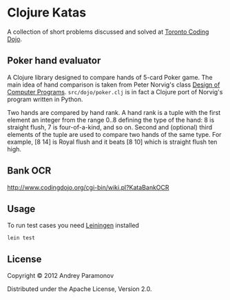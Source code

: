 # Clojure Katas

A collection of short problems discussed and solved at
[Toronto Coding Dojo](http://www.meetup.com/Toronto-Coding-Dojo/).

## Poker hand evaluator

A Clojure library designed to compare hands of 5-card Poker game.
The main idea of hand comparison is taken from Peter Norvig's class
[Design of Computer Programs](http://www.youtube.com/playlist?list=PL818D7B4539EED6D3).
`src/dojo/poker.clj` is in fact a Clojure port of Norvig's program written in Python.

Two hands are compared by hand rank. A hand rank is a tuple with the first
element an integer from the range 0..8 defining the type of the hand: 8 is
straight flush, 7 is four-of-a-kind, and so on.
Second and (optional) third elements of the tuple are used to compare two
hands of the same type. For example, [8 14] is Royal flush and it beats
[8 10] which is straight flush ten high.

## Bank OCR

http://www.codingdojo.org/cgi-bin/wiki.pl?KataBankOCR

## Usage

To run test cases you need [Leiningen](http://leiningen.org) installed

    lein test

## License

Copyright © 2012 Andrey Paramonov

Distributed under the Apache License, Version 2.0.
